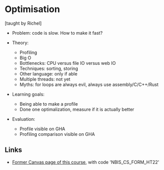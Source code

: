 # Optimisation

[taught by Richel]

 * Problem: code is slow. How to make it fast?

 * Theory:
   * Profiling
   * Big O
   * Bottlenecks: CPU versus file IO versus web IO
   * Techniques: sorting, storing
   * Other language: only if able
   * Multiple threads: not yet
   * Myths: for loops are always evil, always use assembly/C/C++/Rust

 * Learning goals:
   * Being able to make a profile
   * Done one optimalization, measure if it is actually better

 * Evaluation:
   * Profile visible on GHA
   * Profiling comparison visible on GHA

## Links

 * [Former Canvas page of this course](https://uppsala.instructure.com/courses/69215), with code 'NBIS_CS_FORM_HT22'
